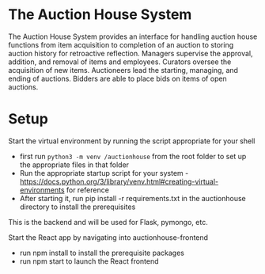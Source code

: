 # The Auction House System
The Auction House System provides an interface for handling auction house functions from item acquisition to completion of an auction to storing auction history for retroactive reflection. Managers supervise the approval, addition, and removal of items and employees. Curators oversee the acquisition of new items. Auctioneers lead the starting, managing, and ending of auctions. Bidders are able to place bids on items of open auctions.


# Setup
Start the virtual environment by running the script appropriate for your shell
 * first run ```python3 -m venv /auctionhouse``` from the root folder to set up the appropriate files in that folder
 * Run the appropriate startup script for your system - https://docs.python.org/3/library/venv.html#creating-virtual-environments for reference
 * After starting it, run pip install -r requirements.txt in the auctionhouse directory to install the prerequisites

This is the backend and will be used for Flask, pymongo, etc.

Start the React app by navigating into auctionhouse-frontend
 * run npm install to install the prerequisite packages
 * run npm start to launch the React frontend
